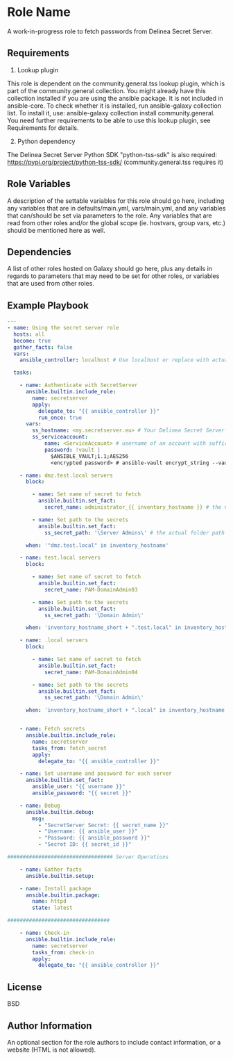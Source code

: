 Role Name
=========

A work-in-progress role to fetch passwords from Delinea Secret Server.

Requirements
------------

1. Lookup plugin
   
  This role is dependent on the community.general.tss lookup plugin, which is part of the community.general collection.
  You might already have this collection installed if you are using the ansible package. It is not included in ansible-core. To check whether it is installed, run ansible-galaxy collection list.
  To install it, use: ansible-galaxy collection install community.general. You need further requirements to be able to use this lookup plugin, see Requirements for details.

2. Python dependency

  The Delinea Secret Server Python SDK "python-tss-sdk" is also required: https://pypi.org/project/python-tss-sdk/
  (community.general.tss requires it)

Role Variables
--------------

A description of the settable variables for this role should go here, including any variables that are in defaults/main.yml, vars/main.yml, and any variables that can/should be set via parameters to the role. Any variables that are read from other roles and/or the global scope (ie. hostvars, group vars, etc.) should be mentioned here as well.

Dependencies
------------

A list of other roles hosted on Galaxy should go here, plus any details in regards to parameters that may need to be set for other roles, or variables that are used from other roles.

Example Playbook
----------------

```yaml
---
- name: Using the secret server role
  hosts: all
  become: true
  gather_facts: false
  vars:
    ansible_controller: localhost # Use localhost or replace with actual ansible controller

  tasks:

    - name: Authenticate with SecretServer
      ansible.builtin.include_role:
        name: secretserver
        apply:
          delegate_to: "{{ ansible_controller }}"
          run_once: true
      vars:
        ss_hostname: <my.secretserver.eu> # Your Delinea Secret Server hostname
        ss_serviceaccount:
            name: <ServiceAccount> # username of an account with sufficient permissions to access secrets
            password: !vault |
              $ANSIBLE_VAULT;1.1;AES256
              <encrypted password> # ansible-vault encrypt_string --vault-password-file /path/to/file

    - name: dmz.test.local servers
      block:

        - name: Set name of secret to fetch
          ansible.builtin.set_fact:
            secret_name: administrator_{{ inventory_hostname }} # the name of the secret to fetch from secret server

        - name: Set path to the secrets
          ansible.builtin.set_fact:
            ss_secret_path: '\Server Admins\' # the actual folder path as seen on the secret server web interface

      when: '"dmz.test.local" in inventory_hostname'

    - name: test.local servers
      block:

        - name: Set name of secret to fetch
          ansible.builtin.set_fact:
            secret_name: PAM-DomainAdmin03

        - name: Set path to the secrets
          ansible.builtin.set_fact:
            ss_secret_path: '\Domain Admin\'

      when: 'inventory_hostname_short + ".test.local" in inventory_hostname'

    - name: .local servers
      block:

        - name: Set name of secret to fetch
          ansible.builtin.set_fact:
            secret_name: PAM-DomainAdmin04

        - name: Set path to the secrets
          ansible.builtin.set_fact:
            ss_secret_path: '\Domain Admin\'

      when: 'inventory_hostname_short + ".local" in inventory_hostname'


    - name: Fetch secrets
      ansible.builtin.include_role:
        name: secretserver
        tasks_from: fetch_secret
        apply:
          delegate_to: "{{ ansible_controller }}"

    - name: Set username and password for each server
      ansible.builtin.set_fact:
        ansible_user: "{{ username }}"
        ansible_password: "{{ secret }}"

    - name: Debug
      ansible.builtin.debug:
        msg:
          - "SecretServer Secret: {{ secret_name }}"
          - "Username: {{ ansible_user }}"
          - "Password: {{ ansible_password }}"
          - "Secret ID: {{ secret_id }}"

################################## Server Operations

    - name: Gather facts
      ansible.builtin.setup:

    - name: Install package
      ansible.builtin.package:
        name: httpd
        state: latest

#################################

    - name: Check-in
      ansible.builtin.include_role:
        name: secretserver
        tasks_from: check-in
        apply:
          delegate_to: "{{ ansible_controller }}"

```


License
-------

BSD

Author Information
------------------

An optional section for the role authors to include contact information, or a website (HTML is not allowed).
